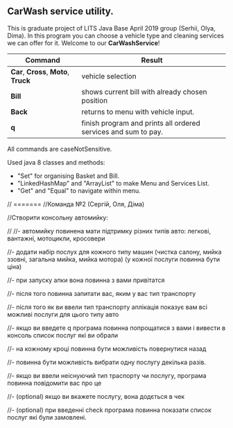 CarWash service utility.
---
This is graduate project of LITS Java Base April 2019 group (Serhii, Olya, Dima). In this program you can choose a vehicle type and cleaning services we can offer for it. Welcome to our **CarWashService**!

Command| Result
------------|-------
**Car**, **Cross**, **Moto**, **Truck**   |  vehicle selection
**Bill**                |shows current bill with already chosen position
**Back** | returns to menu with vehicle input.
**q** | finish program and prints all ordered services and sum to pay.


All commands are caseNotSensitive.

Used java 8 classes and methods: 

* "Set" for organising Basket and Bill.
* "LinkedHashMap" and "ArrayList" to make Menu and Services List.
* "Get" and "Equal" to navigate within menu.


// =======
//Команда №2 (Сергій, Оля, Діма)

//Ствoрити консольну автомийку:

//
//- автомийку повинена мати підтримку різних типів авто: легкові, вантажні, мотоцикли, кросовери

//- додати набір послух для кожного типу машин (чистка салону, мийка ззовні, загальна мийка, мийка мотора) (у кожної послуги повинна бути ціна)

//- при запуску апки вона повинна з вами привітатся

//- після того повинна запитати вас, яким у вас тип транспорту

//- після того як ви ввели тип транспорту аплікація показує вам всі можливі послуги для цього типу авто

//- якщо ви введете q програма повинна попрощатися з вами і вивести в консоль список послуг які ви обрали

//- на кожному кроці повинна бути можливість повернутися назад

//- повинна бути можливість вибрати одну послугу декілька разів.

//- якщо ви ввели неіснуючий тип траспорту чи послугу, програма повинна повідомити вас про це

//- (optional) якщо ви вкажете послугу, вона додється в чек

//- (optional) при введенні check програма повинна показати список послуг які були замовлені.


